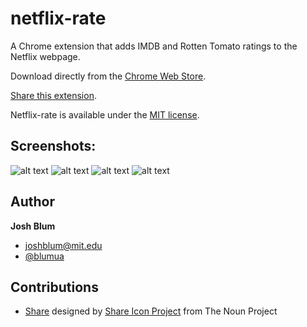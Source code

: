 netflix-rate
================

A Chrome extension that adds IMDB and Rotten Tomato ratings to the Netflix webpage.

Download directly from the <a href="https://chrome.google.com/webstore/detail/netflix-rate/ecaaapiecdienibfgolcopgnicppkmhn?hl=en" target="_blank">Chrome Web Store</a>.

<a href="http://netflix.burtonthird.com" target="_blank">Share this extension</a>.

Netflix-rate is available under the [MIT license](http://opensource.org/licenses/MIT).


## Screenshots:

![alt text](http://netflix.burtonthird.com/static/img/screenshots/main-fresh.png "main fresh")
![alt text](http://netflix.burtonthird.com/static/img/screenshots/search-page.png "search page")
![alt text](http://netflix.burtonthird.com/static/img/screenshots/queue-rotten.png "queue rotten")
![alt text](http://netflix.burtonthird.com/static/img/screenshots/dvd-fresh.png "dvd fresh")

## Author

**Josh Blum**
+ [joshblum@mit.edu](mailto:joshblum@mit.edu)
+ [@blumua](https://twitter.com/blumua)

## Contributions
+ <a href="http://thenounproject.com/noun/share/#icon-No3893" target="_blank">Share</a> designed by <a href="http://thenounproject.com/planemad" target="_blank">Share Icon Project</a> from The Noun Project
